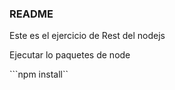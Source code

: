 ### README
 
Este es el ejercicio de Rest del nodejs

Ejecutar  lo paquetes de node

```npm install``